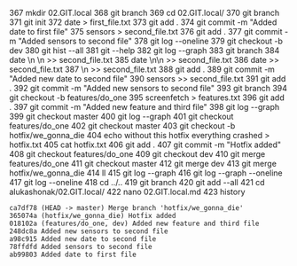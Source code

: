   367  mkdir 02.GIT.local
  368  git branch 
  369  cd 02.GIT.local/
  370  git branch 
  371  git init 
  372  date > first_file.txt
  373  git add .
  374  git commit -m "Added date to first file"
  375  sensors > second_file.txt
  376  git add .
  377  git commit -m "Added sensors to second file"
  378  git log --oneline 
  379  git checkout -b dev
  380  git hist --all
  381  git --help
  382  git log --graph 
  383  git branch 
  384  date \n \n >> second_file.txt 
  385  date \n\n >> second_file.txt 
  386  date >> second_file.txt 
  387  \n >> second_file.txt 
  388  git add .
  389  git commit -m "Added new date to second file"
  390  sensors >> second_file.txt 
  391  git add .
  392  git commit -m "Added new sensors to second file"
  393  git branch 
  394  git checkout -b features/do_one
  395  screenfetch > features.txt
  396  git add .
  397  git commit -m "Added new feature and third file"
  398  git log --graph 
  399  git checkout master 
  400  git log --graph 
  401  git checkout features/do_one 
  402  git checkout master 
  403  git checkout -b hotfix/we_gonna_die
  404  echo without this hotfix everything crashed > hotfix.txt
  405  cat hotfix.txt 
  406  git add .
  407  git commit -m "Hotfix added"
  408  git checkout features/do_one 
  409  git checkout dev 
  410  git merge features/do_one 
  411  git checkout master 
  412  git merge dev 
  413  git merge hotfix/we_gonna_die 
  414  ll
  415  git log --graph 
  416  git log --graph --oneline 
  417  git log --oneline 
  418  cd ../..
  419  git branch 
  420  git add --all
  421  cd alukashonak/02.GIT.local/
  422  nano 02.GIT.local.md
  423  history 

```
ca7df78 (HEAD -> master) Merge branch 'hotfix/we_gonna_die'
365074a (hotfix/we_gonna_die) Hotfix added
018102a (features/do_one, dev) Added new feature and third file
248dc8a Added new sensors to second file
a98c915 Added new date to second file
78ffdfd Added sensors to second file
ab99803 Added date to first file

```
